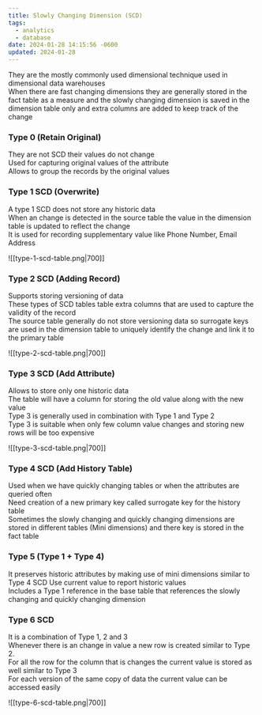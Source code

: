 ```yaml
---
title: Slowly Changing Dimension (SCD)
tags:
  - analytics
  - database
date: 2024-01-28 14:15:56 -0600
updated: 2024-01-28
---
```


They are the mostly commonly used dimensional technique used in dimensional data warehouses  
When there are fast changing dimensions they are generally stored in the fact table as a measure and the slowly changing dimension is saved in the dimension table only and extra columns are added to keep track of the change

### Type 0 (Retain Original)

They are not SCD their values do not change  
Used for capturing original values of the attribute  
Allows to group the records by the original values

### Type 1 SCD (Overwrite)

A type 1 SCD does not store any historic data  
When an change is detected in the source table the value in the dimension table is updated to reflect the change  
It is used for recording supplementary value like Phone Number, Email Address

![[type-1-scd-table.png|700]]

### Type 2 SCD (Adding Record)

Supports storing versioning of data  
These types of SCD tables table extra columns that are used to capture the validity of the record  
The source table generally do not store versioning data so surrogate keys are used in the dimension table to uniquely identify the change and link it to the primary table

![[type-2-scd-table.png|700]]

### Type 3 SCD (Add Attribute)

Allows to store only one historic data  
The table will have a column for storing the old value along with the new value  
Type 3 is generally used in combination with Type 1 and Type 2  
Type 3 is suitable when only few column value changes and storing new rows will be too expensive

![[type-3-scd-table.png|700]]

### Type 4 SCD (Add History Table)

Used when we have quickly changing tables or when the attributes are queried often  
Need creation of a new primary key called surrogate key for the history table  
Sometimes the slowly changing and quickly changing dimensions are stored in different tables (Mini dimensions) and there key is stored in the fact table

### Type 5 (Type 1 + Type 4)

It preserves historic attributes by making use of mini dimensions similar to Type 4 SCD
Use current value to report historic values  
Includes a Type 1 reference in the base table that references the slowly changing and quickly changing dimension

### Type 6 SCD

It is a combination of Type 1, 2 and 3  
Whenever there is an change in value a new row is created similar to Type 2.  
For all the row for the column that is changes the current value is stored as well similar to Type 3  
For each version of the same copy of data the current value can be accessed easily

![[type-6-scd-table.png|700]]
